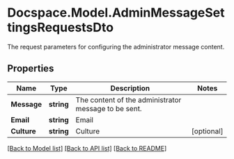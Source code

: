 # Docspace.Model.AdminMessageSettingsRequestsDto
The request parameters for configuring the administrator message content.

## Properties

Name | Type | Description | Notes
------------ | ------------- | ------------- | -------------
**Message** | **string** | The content of the administrator message to be sent. | 
**Email** | **string** | Email | 
**Culture** | **string** | Culture | [optional] 

[[Back to Model list]](../README.md#documentation-for-models) [[Back to API list]](../README.md#documentation-for-api-endpoints) [[Back to README]](../README.md)

